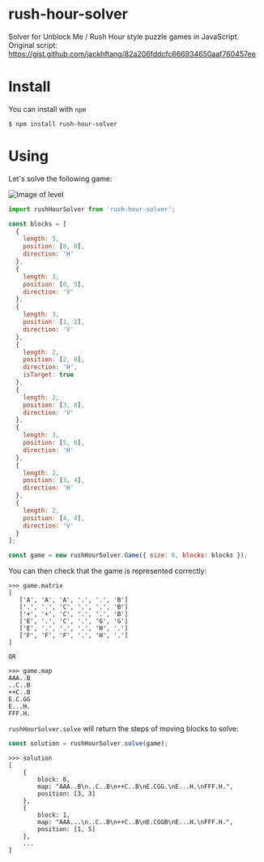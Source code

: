# rush-hour-solver
Solver for Unblock Me / Rush Hour style puzzle games in JavaScript.   
Original script: https://gist.github.com/jackhftang/82a206fddcfc666934650aaf760457ee

Install
======
You can install with `npm`

    $ npm install rush-hour-solver

Using
======
Let's solve the following game:

![Image of level](https://lh3.googleusercontent.com/hbr8W8ojioW5tWGQH6yogE2P-EivnZ-wszmsaeCiu13E0SoHg3cYO5J9nWZSJtA3TLSZTEnBdoavZVlgXayM=w1920-h880)

```javascript
import rushHourSolver from 'rush-hour-solver';

const blocks = [
  {
    length: 3,
    position: [0, 0],
    direction: 'H'
  },
  {
    length: 3,
    position: [0, 5],
    direction: 'V'
  },
  {
    length: 3,
    position: [1, 2],
    direction: 'V'
  },
  {
    length: 2,
    position: [2, 0],
    direction: 'H',
    isTarget: true
  },
  {
    length: 2,
    position: [3, 0],
    direction: 'V'
  },
  {
    length: 3,
    position: [5, 0],
    direction: 'H'
  },
  {
    length: 2,
    position: [3, 4],
    direction: 'H'
  },
  {
    length: 2,
    position: [4, 4],
    direction: 'V'
  }
];

const game = new rushHourSolver.Game({ size: 6, blocks: blocks });
```

You can then check that the game is represented correctly:

```
>>> game.matrix
[
   ['A', 'A', 'A', '.', '.', 'B']
   ['.', '.', 'C', '.', '.', 'B']
   ['+', '+', 'C', '.', '.', 'B']
   ['E', '.', 'C', '.', 'G', 'G']
   ['E', '.', '.', '.', 'H', '.']
   ['F', 'F', 'F', '.', 'H', '.']
]

OR

>>> game.map
AAA..B
..C..B
++C..B
E.C.GG
E...H.
FFF.H.
```

`rushHourSolver.solve` will return the steps of moving blocks to solve:
```javascript
const solution = rushHourSolver.solve(game);
```

```
>>> solution
[
    {
        block: 6,
        map: "AAA..B\n..C..B\n++C..B\nE.CGG.\nE...H.\nFFF.H.",
        position: [3, 3]
    },
    {
        block: 1,
        map: "AAA...\n..C..B\n++C..B\nE.CGGB\nE...H.\nFFF.H.",
        position: [1, 5]
    },
    ...
]
```
